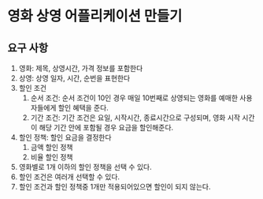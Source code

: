 # 영화 상영 어플리케이션 만들기

## 요구 사항
1. 영화: 제목, 상영시간, 가격 정보를 포함한다
2. 상영: 상영 일자, 시간, 순번을 표현한다
3. 할인 조건
   1. 순서 조건: 순서 조건이 10인 경우 매일 10번째로 상영되는 영화를 예매한 사용자들에게 할인 혜택을 준다.
   2. 기간 조건: 기간 조건은 요일, 시작시간, 종료시간으로 구성되며, 영화 시작 시간이 해당 기간 안에 포함될 경우 요금을 할인해준다.
4. 할인 정책: 할인 요금을 결정한다
   1. 금액 할인 정책 
   2. 비율 할인 정책
5. 영화별로 1개 이하의 할인 정책을 선택 수 있다.
6. 할인 조건은 여러개 선택할 수 있다.
7. 할인 조건과 할인 정책중 1개만 적용되어있으면 할인이 되지 않는다.